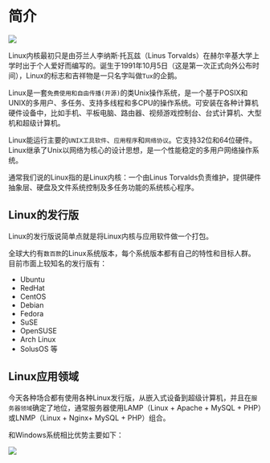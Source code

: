 # 简介

![](https://ws3.sinaimg.cn/large/006tNbRwly1fx8kgawg9qj30wy0eydmn.jpg)

Linux内核最初只是由芬兰人李纳斯·托瓦兹（Linus Torvalds）在赫尔辛基大学上学时出于个人爱好而编写的。诞生于1991年10月5日（这是第一次正式向外公布时间），Linux的标志和吉祥物是一只名字叫做`Tux`的企鹅。

Linux是一套`免费使用和自由传播(开源)`的类Unix操作系统，是一个基于POSIX和UNIX的多用户、多任务、支持多线程和多CPU的操作系统。可安装在各种计算机硬件设备中，比如手机、平板电脑、路由器、视频游戏控制台、台式计算机、大型机和超级计算机。

Linux能运行主要的`UNIX工具软件`、`应用程序`和`网络协议`。它支持32位和64位硬件。Linux继承了Unix以网络为核心的设计思想，是一个性能稳定的多用户网络操作系统。

通常我们说的Linux指的是Linux内核：一个由Linus Torvalds负责维护，提供硬件抽象层、硬盘及文件系统控制及多任务功能的系统核心程序。

## Linux的发行版

Linux的发行版说简单点就是将Linux内核与应用软件做一个打包。

全球大约有`数百款`的Linux系统版本，每个系统版本都有自己的特性和目标人群。目前市面上较知名的发行版有：
* Ubuntu
* RedHat
* CentOS
* Debian
* Fedora
* SuSE
* OpenSUSE
* Arch Linux
* SolusOS 等

## Linux应用领域

今天各种场合都有使用各种Linux发行版，从嵌入式设备到超级计算机，并且在`服务器领域`确定了地位，通常服务器使用LAMP（Linux + Apache + MySQL + PHP）或LNMP（Linux + Nginx+ MySQL + PHP）组合。

和Windows系统相比优势主要如下：

![](https://ws4.sinaimg.cn/large/006tNbRwly1fx8kt42sbkj31100h4k7l.jpg)
